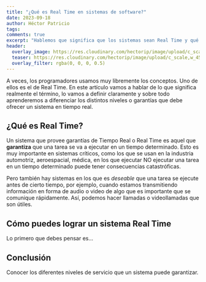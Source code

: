 ```yaml
---
title: "¿Qué es Real Time en sistemas de software?"
date: 2023-09-18
author: Héctor Patricio
tags:
comments: true
excerpt: "Hablemos que significa que los sistemas sean Real Time y qué principios puedes seguir para lograr que tu sistema lo sea."
header:
  overlay_image: https://res.cloudinary.com/hectorip/image/upload/c_scale,w_1450/v1696829214/nathan-dumlao-LPRrEJU2GbQ-unsplash_cmhwgx.jpg
  teaser: https://res.cloudinary.com/hectorip/image/upload/c_scale,w_450/v1696829214/nathan-dumlao-LPRrEJU2GbQ-unsplash_cmhwgx.jpg
  overlay_filter: rgba(0, 0, 0, 0.5)
---
```


A veces, los programadores usamos muy libremente los conceptos. Uno de ellos es el de Real Time. En este artículo vamos a hablar de lo que significa realmente el término, lo vamos a definir claramente y sobre todo aprenderemos a diferenciar los distintos niveles o garantías que debe ofrecer un sistema en tiempo real.

## ¿Qué es Real Time?

Un sistema que provee garantías de Tiempo Real o Real Time es aquel que **garantiza** que una tarea se va a ejecutar en un tiempo determinado. Esto es muy importante en sistemas críticos, como los que se usan en la industria automotriz, aeroespacial, médica, en los que ejecutar NO ejecutar una tarea en un tiempo determinado puede tener consecuencias catastróficas.

Pero también hay sistemas en los que es _deseable_ que una tarea se ejecute antes de cierto tiempo, por ejemplo, cuando estamos transmitiendo información en forma de audio o video de algo que es importante que se comunique rápidamente. Así, podemos hacer llamadas o videollamadas que son útiles.

## Cómo puedes lograr un sistema Real Time

Lo primero que debes pensar es...


## Conclusión

Conocer los diferentes niveles de servicio que un sistema puede garantizar.

